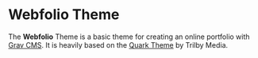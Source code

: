 # Webfolio Theme

The **Webfolio** Theme is a basic theme for creating an online portfolio with [Grav CMS](http://github.com/getgrav/grav). It is heavily based on the [Quark Theme](https://github.com/getgrav/grav-theme-quark) by Trilby Media.
